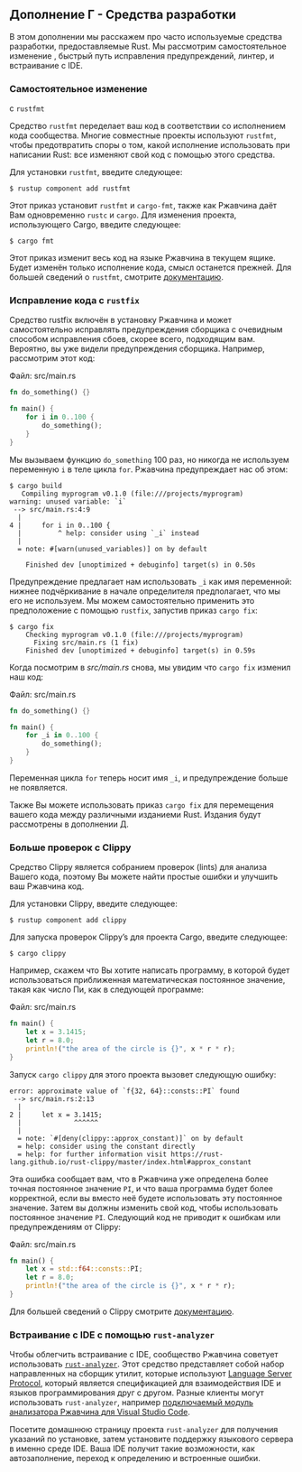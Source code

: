 ## Дополнение Г - Средства разработки

В этом дополнении мы расскажем про часто используемые средства разработки, предоставляемые Rust. Мы рассмотрим самостоятельное изменение
, быстрый путь исправления предупреждений, линтер, и встраивание с IDE.

### Самостоятельное изменение
с `rustfmt`

Средство `rustfmt` переделает ваш код в соответствии со исполнением кода сообщества. Многие совместные проекты используют `rustfmt`, чтобы предотвратить споры о том, какой исполнение использовать при написании Rust: все изменяют свой код с помощью этого средства.

Для установки `rustfmt`, введите следующее:

```console
$ rustup component add rustfmt
```

Этот приказ установит `rustfmt` и `cargo-fmt`, также как Ржавчина даёт Вам одновременно `rustc` и `cargo`. Для изменения проекта, использующего Cargo, введите следующее:

```console
$ cargo fmt
```

Этот приказ изменит весь код на языке Ржавчина в текущем ящике. Будет изменён только исполнение кода, смысл останется прежней. Для большей сведений о `rustfmt`, смотрите [документацию].

### Исправление кода с `rustfix`

Средство rustfix включён в установку Ржавчина и может самостоятельно исправлять предупреждения сборщика с очевидным способом исправления сбоев, скорее всего, подходящим вам. Вероятно, вы уже видели предупреждения сборщика. Например, рассмотрим этот код:

<span class="filename">Файл: src/main.rs</span>

```rust
fn do_something() {}

fn main() {
    for i in 0..100 {
        do_something();
    }
}
```

Мы вызываем функцию `do_something` 100 раз, но никогда не используем переменную `i` в теле цикла `for`. Ржавчина предупреждает нас об этом:

```console
$ cargo build
   Compiling myprogram v0.1.0 (file:///projects/myprogram)
warning: unused variable: `i`
 --> src/main.rs:4:9
  |
4 |     for i in 0..100 {
  |         ^ help: consider using `_i` instead
  |
  = note: #[warn(unused_variables)] on by default

    Finished dev [unoptimized + debuginfo] target(s) in 0.50s
```

Предупреждение предлагает нам использовать `_i` как имя переменной: нижнее подчёркивание в начале определителя предполагает, что мы его не используем. Мы можем самостоятельно применить это предположение с помощью `rustfix`, запустив приказ `cargo fix`:

```console
$ cargo fix
    Checking myprogram v0.1.0 (file:///projects/myprogram)
      Fixing src/main.rs (1 fix)
    Finished dev [unoptimized + debuginfo] target(s) in 0.59s
```

Когда посмотрим в *src/main.rs* снова, мы увидим что `cargo fix` изменил наш код:

<span class="filename">Файл: src/main.rs</span>

```rust
fn do_something() {}

fn main() {
    for _i in 0..100 {
        do_something();
    }
}
```

Переменная цикла `for` теперь носит имя `_i`, и предупреждение больше не появляется.

Также Вы можете использовать приказ `cargo fix` для перемещения вашего кода между различными изданиеми Rust. Издания будут рассмотрены в дополнении Д.

### Больше проверок с Clippy

Средство Clippy является собранием проверок (lints) для анализа Вашего кода, поэтому Вы можете найти простые ошибки и улучшить ваш Ржавчина код.

Для установки Clippy, введите следующее:

```console
$ rustup component add clippy
```

Для запуска проверок Clippy’s для проекта Cargo, введите следующее:

```console
$ cargo clippy
```

Например, скажем что Вы хотите написать программу, в которой будет использоваться приближенная математическая постоянное значение, такая как число Пи, как в следующей программе:

<span class="filename">Файл: src/main.rs</span>

```rust
fn main() {
    let x = 3.1415;
    let r = 8.0;
    println!("the area of the circle is {}", x * r * r);
}
```

Запуск `cargo clippy` для этого проекта вызовет следующую ошибку:

```text
error: approximate value of `f{32, 64}::consts::PI` found
 --> src/main.rs:2:13
  |
2 |     let x = 3.1415;
  |             ^^^^^^
  |
  = note: `#[deny(clippy::approx_constant)]` on by default
  = help: consider using the constant directly
  = help: for further information visit https://rust-lang.github.io/rust-clippy/master/index.html#approx_constant
```

Эта ошибка сообщает вам, что в Ржавчина уже определена более точная постоянное значение `PI`, и что ваша программа будет более корректной, если вы вместо неё будете использовать эту постоянное значение. Затем вы должны изменить свой код, чтобы использовать постоянное значение `PI`. Следующий код не приводит к ошибкам или предупреждениям от Clippy:

<span class="filename">Файл: src/main.rs</span>

```rust
fn main() {
    let x = std::f64::consts::PI;
    let r = 8.0;
    println!("the area of the circle is {}", x * r * r);
}
```

Для большей сведений о Clippy смотрите [документацию](https://github.com/rust-lang/rustfmt).

### Встраивание с IDE с помощью `rust-analyzer`

Чтобы облегчить встраивание с IDE, сообщество Ржавчина советует использовать [`rust-analyzer`]<!-- ignore -->. Этот средство представляет собой набор направленных на сборщик утилит, которые используют [Language Server Protocol]<!-- ignore -->, который является спецификацией для взаимодействия IDE и языков программирования друг с другом. Разные клиенты могут использовать `rust-analyzer`, например [подключаемый модуль анализатора Ржавчина для Visual Studio Code](https://marketplace.visualstudio.com/items?itemName=rust-lang.rust-analyzer).

Посетите <a>домашнюю страницу</a> проекта <code>rust-analyzer</code> для получения указаний по установке, затем установите поддержку языкового сервера в именно среде IDE. Ваша IDE получит такие возможности, как автозаполнение, переход к определению и встроенные ошибки.


[документацию]: https://github.com/rust-lang/rustfmt
[Language Server Protocol]: http://langserver.org/
[`rust-analyzer`]: https://rust-analyzer.github.io
